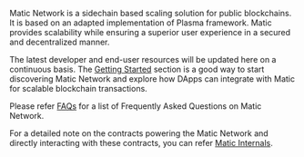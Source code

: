 Matic Network is a sidechain based scaling solution for public blockchains. It is based on an adapted implementation of Plasma framework. Matic provides scalability while ensuring a superior user experience in a secured and decentralized manner.

The latest developer and end-user resources will be updated here on a continuous basis. The [Getting Started](/getting-started) section is a good way to start discovering Matic Network and explore how DApps can integrate with Matic for scalable blockchain transactions.

Please refer [FAQs](/faq) for a list of Frequently Asked Questions on Matic Network.

For a detailed note on the contracts powering the Matic Network and directly interacting with these contracts, you can refer [Matic Internals](/matic-sdk).

